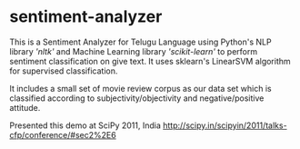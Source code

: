 sentiment-analyzer
==================

This is a Sentiment Analyzer for Telugu Language using Python's NLP library *'nltk'* and Machine Learning library *'scikit-learn'* to perform sentiment classification on give text. It uses sklearn's LinearSVM algorithm for supervised classification.

It includes a small set of movie review corpus as our data set which is classified according to subjectivity/objectivity and negative/positive attitude.

Presented this demo at SciPy 2011, India http://scipy.in/scipyin/2011/talks-cfp/conference/#sec2%2E6
